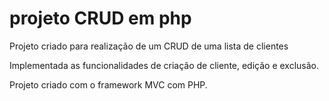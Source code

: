 # projeto CRUD em php
Projeto criado para realização de um CRUD de uma lista de clientes

Implementada as funcionalidades de criação de cliente, edição e exclusão.

Projeto criado com o framework MVC com PHP.

